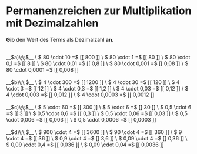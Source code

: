 <!--
version:  0.0.1

language: de

@style
main > *:not(:last-child) {
  margin-bottom: 3rem;
}

input {
    text-align: center;
}

.flex-container {
    display: flex;
    flex-wrap: wrap;
    align-items: stretch;
    gap: 20px;
}

.flex-child {
    flex: 1;
    min-width: 350px;
    margin-right: 20px;
}

@media (max-width: 400px) {
    .flex-child {
        flex: 100%;
        margin-right: 0;
    }
}
@end

formula: \carry   \textcolor{red}{\scriptsize #1}
formula: \digit   \rlap{\carry{#1}}\phantom{#2}#2
formula: \permil  \text{‰}

import: https://raw.githubusercontent.com/LiaTemplates/Tikz-Jax/main/README.md

script: https://cdn.jsdelivr.net/gh/LiaTemplates/Tikz-Jax@main/dist/index.js


tags: Dezimalzahlen, Multiplikation, Zahlenverständnis, sehr leicht, sehr niedrig, Angeben

comment: Setze die Permanzreihe zur Multiplikation mit Dezimalzahlen fort.

author: Martin Lommatzsch

-->




# Permanenzreichen zur Multiplikation mit Dezimalzahlen

**Gib** den Wert des Terms als Dezimalzahl **an**.

<section class="flex-container">

<div class="flex-child">
<br>
__$a)\;\;$__ \
$ 80 \cdot 10 =$ [[  800  ]] \
$ 80 \cdot 1 =$ [[  80   ]] \
$ 80 \cdot 0,1 =$ [[  8    ]] \
$ 80 \cdot 0,01 =$ [[  0,8  ]] \
$ 80 \cdot 0,001 =$ [[  0,08  ]] \
$ 80 \cdot 0,0001 =$ [[  0,008  ]]
<br>
</div>
<div class="flex-child">
<br>
__$b)\;\;$__ \
$ 4 \cdot 300 =$ [[  1200  ]] \
$ 4 \cdot 30 =$ [[  120   ]] \
$ 4 \cdot 3 =$ [[  12   ]] \
$ 4 \cdot 0,3 =$ [[  1,2    ]] \
$ 4 \cdot 0,03 =$ [[  0,12  ]] \
$ 4 \cdot 0,003 =$ [[  0,012  ]] \
$ 4 \cdot 0,0003 =$ [[  0,0012  ]]
<br>
</div>
<div class="flex-child">
<br>
__$c)\;\;$__ \
$ 5 \cdot 60 =$ [[  300  ]] \
$ 5 \cdot 6 =$ [[  30   ]] \
$ 0,5 \cdot 6 =$ [[  3   ]] \
$ 0,5 \cdot 0,6 =$ [[  0,3    ]] \
$ 0,5 \cdot 0,06 =$ [[  0,03  ]] \
$ 0,5 \cdot 0,006 =$ [[  0,003  ]] \
$ 0,5 \cdot 0,0006 =$ [[  0,0003  ]]
<br>
</div>
<div class="flex-child">
<br>
__$d)\;\;$__ \
$ 900 \cdot 4 =$ [[  3600  ]] \
$ 90 \cdot 4 =$ [[  360   ]] \
$ 9 \cdot 4 =$ [[  36    ]] \
$ 0,9 \cdot 4 =$ [[  3,6  ]] \
$ 0,09 \cdot 4 =$ [[  0,36  ]] \
$ 0,09 \cdot 0,4 =$ [[  0,036  ]] \
$ 0,09 \cdot 0,04 =$ [[  0,0036 ]]
<br>
</div>
</section>
<br>
<br>
<br>
<br>


